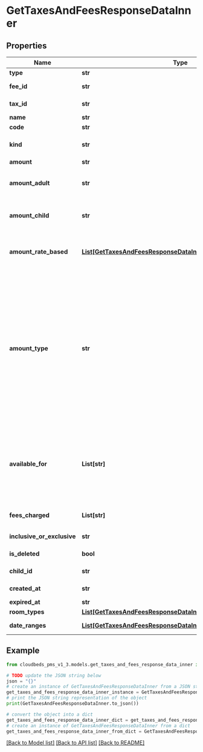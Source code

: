 # GetTaxesAndFeesResponseDataInner


## Properties

Name | Type | Description | Notes
------------ | ------------- | ------------- | -------------
**type** | **str** | Type. Fee or tax. | [optional] 
**fee_id** | **str** | Fee&#39;s unique identifier. Only exists if type &#x3D; fee. | [optional] 
**tax_id** | **str** | Tax&#39;s unique identifier. Only exists if type &#x3D; tax. | [optional] 
**name** | **str** | Name | [optional] 
**code** | **str** | Code | [optional] 
**kind** | **str** | Tax kind. Currently supports \&quot;vat\&quot; or null. Only exists if type &#x3D; tax. | [optional] 
**amount** | **str** | Amount | [optional] 
**amount_adult** | **str** | Amount charged per adult. Only applicable if amountType &#x3D; fixed_per_person (Per Person Per Night) | [optional] 
**amount_child** | **str** | Amount charged per children. Only applicable if amountType &#x3D; fixed_per_person (Per Person Per Night) | [optional] 
**amount_rate_based** | [**List[GetTaxesAndFeesResponseDataInnerAmountRateBasedInner]**](GetTaxesAndFeesResponseDataInnerAmountRateBasedInner.md) | Rules defined for Rate-Based taxes/fees. Only applicable if amountType &#x3D; percentage_rate_based (Rate-based) | [optional] 
**amount_type** | **str** | Amount type. They mean:&lt;br/&gt; &lt;table&gt; &lt;tr&gt;&lt;th&gt;Value&lt;/th&gt;&lt;th&gt;Meaning&lt;/th&gt;&lt;/tr&gt; &lt;tr&gt;&lt;td&gt;percentage&lt;/td&gt;&lt;td&gt;Percentage of Total Amount&lt;/td&gt;&lt;/tr&gt; &lt;tr&gt;&lt;td&gt;fixed&lt;/td&gt;&lt;td&gt;Fixed per Room Night / Item&lt;/td&gt;&lt;/tr&gt; &lt;tr&gt;&lt;td&gt;fixed_per_person&lt;/td&gt;&lt;td&gt;Fixed per Person per Night&lt;/td&gt;&lt;/tr&gt; &lt;tr&gt;&lt;td&gt;fixed_per_accomodation&lt;/td&gt;&lt;td&gt;Fixed per Accomodation&lt;/td&gt;&lt;/tr&gt; &lt;tr&gt;&lt;td&gt;fixed_per_reservation&lt;/td&gt;&lt;td&gt;Fixed per Reservation&lt;/td&gt;&lt;/tr&gt; &lt;tr&gt;&lt;td&gt;percentage_rate_based&lt;/td&gt;&lt;td&gt;Rate-based&lt;/td&gt;&lt;/tr&gt; &lt;/table&gt; | [optional] 
**available_for** | **List[str]** | Where this tax/fee is available?&lt;br/&gt;They mean:&lt;br/&gt; &lt;table&gt; &lt;tr&gt;&lt;th&gt;Value&lt;/th&gt;&lt;th&gt;Meaning&lt;/th&gt;&lt;/tr&gt; &lt;tr&gt;&lt;td&gt;product&lt;/td&gt;&lt;td&gt;Items&lt;/td&gt;&lt;/tr&gt; &lt;tr&gt;&lt;td&gt;rate&lt;/td&gt;&lt;td&gt;Reservations&lt;/td&gt;&lt;/tr&gt; &lt;tr&gt;&lt;td&gt;fee&lt;/td&gt;&lt;td&gt;Fees -- this tax is charged on top of some fees&lt;/td&gt;&lt;/tr&gt; &lt;/table&gt; | [optional] 
**fees_charged** | **List[str]** | List of Fee IDs charged by the current tax. Only exists if type &#x3D; tax. | [optional] 
**inclusive_or_exclusive** | **str** | If this tax/fee is inclusive or exclusive | [optional] 
**is_deleted** | **bool** | Flag indicating if tax was deleted from the system | [optional] 
**child_id** | **str** | ID of the tax or fee that replaced current one | [optional] 
**created_at** | **str** | Date when tax or fee was created in the system | [optional] 
**expired_at** | **str** | Date when tax or fee was expired | [optional] 
**room_types** | [**List[GetTaxesAndFeesResponseDataInnerRoomTypesInner]**](GetTaxesAndFeesResponseDataInnerRoomTypesInner.md) | Room types this tax/fee applies to | [optional] 
**date_ranges** | [**List[GetTaxesAndFeesResponseDataInnerDateRangesInner]**](GetTaxesAndFeesResponseDataInnerDateRangesInner.md) | Date ranges when this tax/fee is applicable | [optional] 

## Example

```python
from cloudbeds_pms_v1_3.models.get_taxes_and_fees_response_data_inner import GetTaxesAndFeesResponseDataInner

# TODO update the JSON string below
json = "{}"
# create an instance of GetTaxesAndFeesResponseDataInner from a JSON string
get_taxes_and_fees_response_data_inner_instance = GetTaxesAndFeesResponseDataInner.from_json(json)
# print the JSON string representation of the object
print(GetTaxesAndFeesResponseDataInner.to_json())

# convert the object into a dict
get_taxes_and_fees_response_data_inner_dict = get_taxes_and_fees_response_data_inner_instance.to_dict()
# create an instance of GetTaxesAndFeesResponseDataInner from a dict
get_taxes_and_fees_response_data_inner_from_dict = GetTaxesAndFeesResponseDataInner.from_dict(get_taxes_and_fees_response_data_inner_dict)
```
[[Back to Model list]](../README.md#documentation-for-models) [[Back to API list]](../README.md#documentation-for-api-endpoints) [[Back to README]](../README.md)


